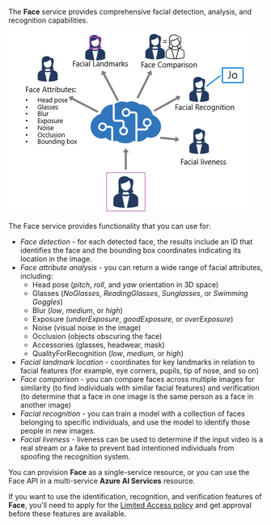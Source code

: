 The **Face** service provides comprehensive facial detection, analysis, and recognition capabilities.

![The Face service provides a wide range of facial analysis capabilities](../media/face-service.png)

The Face service provides functionality that you can use for:

- *Face detection* - for each detected face, the results include an ID that identifies the face and the bounding box coordinates indicating its location in the image.
- *Face attribute analysis* - you can return a wide range of facial attributes, including:
    - Head pose (*pitch*, *roll*, and *yaw* orientation in 3D space)
    - Glasses (*NoGlasses*, *ReadingGlasses*, *Sunglasses*, or *Swimming Goggles*)
    - Blur (*low*, *medium*, or *high*)
    - Exposure (*underExposure*, *goodExposure*, or *overExposure*)
    - Noise (visual noise in the image)
    - Occlusion (objects obscuring the face)
    - Accessories (glasses, headwear, mask)
    - QualityForRecognition (*low*, *medium*, or *high*)
- *Facial landmark location* - coordinates for key landmarks in relation to facial features (for example, eye corners, pupils, tip of nose, and so on)
- *Face comparison* - you can compare faces across multiple images for similarity (to find individuals with similar facial features) and verification (to determine that a face in one image is the same person as a face in another image)
- *Facial recognition* - you can train a model with a collection of faces belonging to specific individuals, and use the model to identify those people in new images.
- *Facial liveness* - liveness can be used to determine if the input video is a real stream or a fake to prevent bad intentioned individuals from spoofing the recognition system.

You can provision **Face** as a single-service resource, or you can use the Face API in a multi-service **Azure AI Services** resource.

If you want to use the identification, recognition, and verification features of **Face**, you'll need to apply for the [Limited Access policy](https://aka.ms/cog-services-limited-access) and get approval before these features are available.
